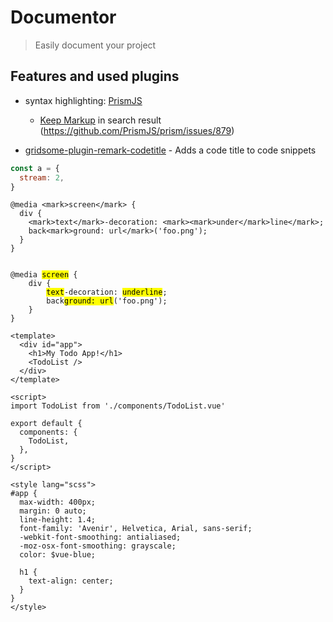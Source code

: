 # Documentor

> Easily document your project

## Features and used plugins

- syntax highlighting: [PrismJS](https://prismjs.com/)

  - [Keep Markup](https://prismjs.com/plugins/keep-markup/) in search result
    (https://github.com/PrismJS/prism/issues/879)

- [gridsome-plugin-remark-codetitle](https://github.com/DavidCouronne/gridsome-plugin-remark-codetitle) - Adds a code
  title to code snippets

```js
const a = {
  stream: 2,
}
```

```css{numberLines: true}
@media <mark>screen</mark> {
  div {
    <mark>text</mark>-decoration: <mark><mark>under</mark>line</mark>;
    back<mark>ground: url</mark>('foo.png');
  }
}
```

<pre><code class="language-css">
@media <mark>screen</mark> {
	div {
		<mark>text</mark>-decoration: <mark><mark>under</mark>line</mark>;
		back<mark>ground: url</mark>('foo.png');
	}
}</code></pre>

```vue
<template>
  <div id="app">
    <h1>My Todo App!</h1>
    <TodoList />
  </div>
</template>

<script>
import TodoList from './components/TodoList.vue'

export default {
  components: {
    TodoList,
  },
}
</script>

<style lang="scss">
#app {
  max-width: 400px;
  margin: 0 auto;
  line-height: 1.4;
  font-family: 'Avenir', Helvetica, Arial, sans-serif;
  -webkit-font-smoothing: antialiased;
  -moz-osx-font-smoothing: grayscale;
  color: $vue-blue;

  h1 {
    text-align: center;
  }
}
</style>
```
